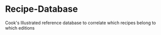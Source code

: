 # Recipe-Database
Cook's Illustrated reference database to correlate which recipes belong to which editions
